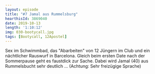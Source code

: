 ```yaml
---
layout: episode
title: "#7 Jamal aus Rummelsburg"
hearthisId: 3869040
date: 2019-10-13
length: '1:10:12'
img: 030-bootycall.jpg
tags: [Bootycall, 12Apostel]
---
```

Sex im Schwimmbad, das "Abarbeiten" von 12 Jüngern im Club und ein nächtlicher Rauswurf in Barcelona. Gleich beim ersten Date nach der Sommerpause geht es faustdick zur Sache. Dabei wird Jamal (40) aus Rummelsbucht sehr deutlich ... (Achtung: Sehr freizügige Sprache)